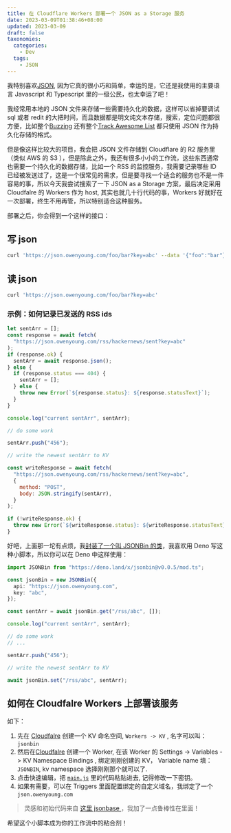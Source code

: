```yaml
---
title: 在 Cloudflare Workers 部署一个 JSON as a Storage 服务
date: 2023-03-09T01:38:46+08:00
updated: 2023-03-09
draft: false
taxonomies:
  categories:
    - Dev
  tags:
    - JSON
---
```


我特别喜欢[JSON](https://www.json.org/json-en.html), 因为它真的很小巧和简单，幸运的是，它还是我使用的主要语言 Javascript 和 Typescript 里的一级公民，也太幸运了吧！

我经常用本地的 JSON 文件来存储一些需要持久化的数据，这样可以省掉要调试 sql 或者 redit 的大把时间，而且数据都是明文纯文本存储，搜索，定位问题都很方便，比如整个[Buzzing](https://www.buzzing.cc/) 还有整个[Track Awesome List](https://www.trackawesomelist.com/) 都只使用 JSON 作为持久化存储的格式。

但是像这样比较大的项目，我会把 JSON 文件存储到 Cloudflare 的 R2 服务里（类似 AWS 的 S3 ），但是除此之外，我还有很多小小的工作流，这些东西通常也需要一个持久化的数据存储，比如一个 RSS 的监控服务，我需要记录哪些 ID 已经被发送过了，这是一个很常见的需求，但是要寻找一个适合的服务也不是一件容易的事，所以今天我尝试搜索了一下 JSON as a Storage 方案，最后决定采用 Cloudfalre 的 Workers 作为 host, 其实也就几十行代码的事，Workers 好就好在一次部署，终生不用再管，所以特别适合这种服务。

<!-- more -->

部署之后，你会得到一个这样的接口：

## 写 json

```bash
curl 'https://json.owenyoung.com/foo/bar?key=abc' --data '{"foo":"bar"}'
```

## 读 json

```bash
curl 'https://json.owenyoung.com/foo/bar?key=abc'
```

### 示例：如何记录已发送的 RSS ids

```javascript
let sentArr = [];
const response = await fetch(
  "https://json.owenyoung.com/rss/hackernews/sent?key=abc"
);
if (response.ok) {
  sentArr = await response.json();
} else {
  if (response.status === 404) {
    sentArr = [];
  } else {
    throw new Error(`${response.status}: ${response.statusText}`);
  }
}

console.log("current sentArr", sentArr);

// do some work

sentArr.push("456");

// write the newest sentArr to KV

const writeResponse = await fetch(
  "https://json.owenyoung.com/rss/hackernews/sent?key=abc",
  {
    method: "POST",
    body: JSON.stringify(sentArr),
  }
);

if (!writeResponse.ok) {
  throw new Error(`${writeResponse.status}: ${writeResponse.statusText}`);
}
```

好吧，上面那一坨有点烦，我[封装了一个叫 JSONBin 的类](https://github.com/theowenyoung/blog/blob/main/scripts/jsonbin/mod.ts)，我喜欢用 Deno 写这种小脚本，所以你可以在 Deno 中这样使用：

```typescript
import JSONBin from "https://deno.land/x/jsonbin@v0.0.5/mod.ts";

const jsonBin = new JSONBin({
  api: "https://json.owenyoung.com",
  key: "abc",
});

const sentArr = await jsonBin.get("/rss/abc", []);

console.log("current sentArr", sentArr);

// do some work
// ...

sentArr.push("456");

// write the newest sentArr to KV

await jsonBin.set("/rss/abc", sentArr);
```

## 如何在 Cloudfalre Workers 上部署该服务

如下：

1. 先在 [Cloudfalre](https://dash.cloudflare.com/) 创建一个 KV 命名空间, `Workers -> KV` , 名字可以叫：`jsonbin`
2. 然后在[Cloudfalre](https://dash.cloudflare.com/) 创建一个 Worker, 在该 Worker 的 Settings -> Variables -> KV Namespace Bindings , 绑定刚刚创建的 KV， Variable name 填：`JSONBIN`, kv namespace 选择刚刚那个就可以了.
3. 点击快速编辑，把 [`main.js`](https://github.com/theowenyoung/blog/blob/main/scripts/jsonbin/main.js) 里的代码粘贴进去, 记得修改一下密钥。
4. 如果有需要，可以在 Triggers 里面配置绑定的自定义域名，我绑定了一个 `json.owenyoung.com`

> 灵感和初始代码来自 [这里 jsonbase ](https://github.com/huhuhang/jsonbase/blob/master/index.js)，我加了一点鲁棒性在里面！

希望这个小脚本成为你的工作流中的粘合剂！
